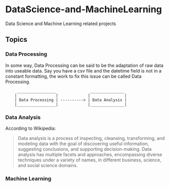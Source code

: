 # DataScience-and-MachineLearning

Data Science and Machine Learning related projects

## Topics

### Data Processing

In some way, Data Processing can be said to be the adaptation of raw data into useable data. Say you have a csv file and the datetime field is not in a constant formatting, the work to fix this issue can be called Data Processing.

```
     _________________               _______________
    |                 |             |               |
    | Data Processing | ----------> | Data Analysis |
    |_________________|             |_______________|
```

### Data Analysis

According to Wikipedia:

>Data analysis is a process of inspecting, cleansing, transforming, and modeling data with the goal of discovering useful information, suggesting conclusions, and supporting decision-making. Data analysis has multiple facets and approaches, encompassing diverse techniques under a variety of names, in different business, science, and social science domains.

### Machine Learning

